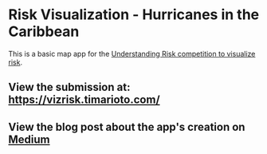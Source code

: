 # Risk Visualization - Hurricanes in the Caribbean

This is a basic map app for the [Understanding Risk competition to visualize risk](https://understandrisk.org/vizrisk/). 

## View the submission at: https://vizrisk.timarioto.com/

## View the blog post about the app's creation on [Medium](https://medium.com/@kjbarns/visualizing-hurricane-marias-impacts-in-dominica-for-the-vizrisk-challenge-623f0b19dc33)
